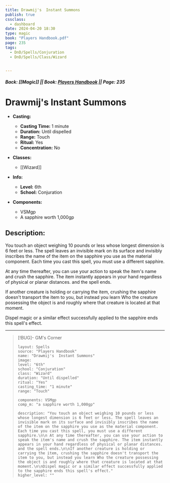 ```yaml
---
title: Drawmij's  Instant Summons
publish: true
cssclass:
  - dashboard
date: 2024-04-20 18:30
type: magic
book: "Players Handbook.pdf"
page: 235
tags:
  - DnD/Spells/Conjuration
  - DnD/Spells/Class/Wizard


---
```


##### Back: [[Magic]] || Book: [Players Handbook](https://drive.google.com/drive/folders/1O5bhpYizcIT5xxAoLOuzCRht_PVS7VSG?usp=sharing) || Page: 235

# Drawmij's  Instant Summons

- **Casting:**
    - **Casting Time:** 1 minute
    - **Duration:** Until dispelled
    - **Range:** Touch
    - **Ritual:** Yes
    - **Concentration:** No
- **Classes:**
    - [[Wizard]]

- **Info:**
    - **Level:** 6th
    - **School:** Conjuration
- **Components:**
    - VSMgp
    - A sapphire worth 1,000gp

## Description:
You touch an object weighing 10 pounds or less whose longest dimension is 6 feet or less. The spell leaves an invisible mark on its surface and invisibly inscribes the name of the item on the sapphire you use as the material component. Each time you cast this spell, you must use a different sapphire.

 At any time thereafter, you can use your action to speak the item's name and crush the sapphire. The item instantly appears in your hand regardless of physical or planar distances. and the spell ends.

If another creature is holding or carrying the item, crushing the sapphire doesn't transport the item to you, but instead you learn Who the creature possessing the object is and roughly where that creature is located at that moment.

Dispel magic or a similar effect successfully applied to the sapphire ends this spell's effect.



---

> [!BUG]- GM's Corner
>
> ```statblock
> layout: Spells
> source: "Players Handbook"
> name: "Drawmij's  Instant Summons"
> image: 
> level: "6th"
> school: "Conjuration"
> class: "Wizard"
> duration: "Until dispelled"
> ritual: "Yes"
> casting_time: "1 minute"
> range: "Touch"
>
> components: VSMgp
> comp_m: "a sapphire worth 1,000gp"
>
> description: "You touch an object weighing 10 pounds or less whose longest dimension is 6 feet or less. The spell leaves an invisible mark on its surface and invisibly inscribes the name of the item on the sapphire you use as the material component. Each time you cast this spell, you must use a different sapphire.\n\n At any time thereafter, you can use your action to speak the item's name and crush the sapphire. The item instantly appears in your hand regardless of physical or planar distances. and the spell ends.\n\nIf another creature is holding or carrying the item, crushing the sapphire doesn't transport the item to you, but instead you learn Who the creature possessing the object is and roughly where that creature is located at that moment.\n\nDispel magic or a similar effect successfully applied to the sapphire ends this spell's effect."
> higher_level: ""
> ```
